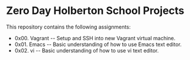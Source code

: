 # Zero Day Holberton School Projects #

This repository contains the following assignments:
* 0x00. Vagrant -- Setup and SSH into new Vagrant virtual machine.
* 0x01. Emacs -- Basic understanding of how to use Emacs text editor.
* 0x02. vi -- Basic understanding of how to use vi text editor.